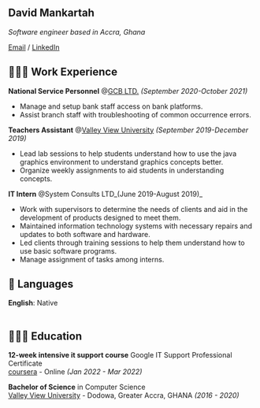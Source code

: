 ## **David Mankartah**
_Software engineer based in Accra, Ghana_ <br>

[Email](officialmankartah@gmail.com) / [LinkedIn](https://www.linkedin.com/in/david-mankartah-8835b3180/)

## 👩🏼‍💻 Work Experience

**National Service Personnel** @[GCB LTD.](https://www.gcbbank.com.gh/) _(September 2020-October 2021)_ <br>
-	Manage and setup bank staff access on bank platforms.
-	Assist branch staff with troubleshooting of common occurrence errors.


**Teachers Assistant** @[Valley View University](https://vvu.edu.gh/) _(September 2019-December 2019)_ <br>
-	Lead lab sessions to help students understand how to use the java graphics environment to understand graphics concepts better.
-	Organize weekly assignments to aid students in understanding concepts.


**IT Intern** @System Consults LTD_(June 2019-August 2019)_ <br>
-	Work with supervisors to determine the needs of clients and aid in the development of products designed to meet them.
-	Maintained information technology systems with necessary repairs and updates to both software and hardware.
-	Led clients through training sessions to help them understand how to use basic software programs.
-	Manage assignment of tasks among interns.


## 💬 Languages

**English**: Native <br>
<br>

## 👩🏼‍🎓 Education

**12-week intensive it support course** Google IT Support Professional Certificate<br>
[coursera](https://www.coursera.org/) - Online _(Jan 2022 - Mar 2022)_ <br>

**Bachelor of Science** in Computer Science<br>
[Valley View University](https://www.vvu.edu/) - Dodowa, Greater Accra, GHANA _(2016 - 2020)_

